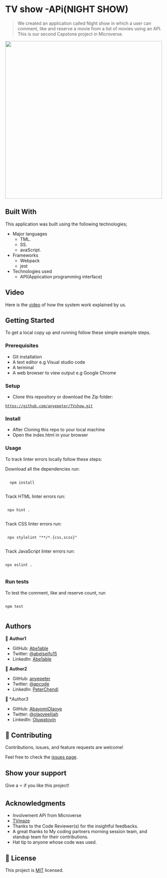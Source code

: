 

# TV show -APi(NIGHT SHOW)

> We created an application called Night show in which a user can comment, like and reserve a movie from a list of movies using an API. This is our second Capstone project in Microverse.

<img width="500" src="https://media.giphy.com/media/3AUWMhVZSwY5j4CWUl/giphy.gif">


## Built With
This application was built using the following technologies;
- Major languages
  - TML.
  - SS.
  - avaScript.
- Frameworks
  - Webpack
  - jest
- Technologies used
  - API(Appiication programming interface)
 ## Video 
 Here is the [video](https://drive.google.com/file/d/1-QSSMkZxif7GBAu8baIRBWICQLSw3lGi/view?usp=sharing) of how the system work explained by us.

## Getting Started

To get a local copy up and running follow these simple example steps.

### Prerequisites
- Git installation
- A text editor e.g Visual studio code
- A terminal
- A web browser to view output e.g Google Chrome

### Setup
- Clone this repository or download the Zip folder:

 <code>https://github.com/anyepeter/TVshow.git
</code>
 
### Install
- After Cloning this repo to your local machine
- Open the index.html in your browser

### Usage
To track linter errors locally follow these steps:

Download all the dependencies run:

<code>
  npm install
  </code>

Track HTML linter errors run:

<code>
 npx hint .
  </code>
  
Track CSS linter errors run:

<code>
 npx stylelint "**/*.{css,scss}"
  </code>

Track JavaScript linter errors run:

<code>
npx eslint .
  </code>

### Run tests

To test the comment, like and reserve count, run
 
 <code>
npm test
  </code>

## Authors

👤 **Author1**

- GitHub: [Abe1able](https://github.com/Abe1able)
- Twitter: [@abelseifu15](https://twitter.com/abelseifu15)
- LinkedIn: [Abe1able](https://www.linkedin.com/feed/)

👤 **Author2**

- GitHub: [anyepeter](https://github.com/githubhandle)
- Twitter: [@apcode](https://twitter.com/twitterhandle)
- LinkedIn: [PeterChendi](https://www.linkedin.com/in/peter-chendi-83978a220/)

👤 **Author3*

- GitHub: [AbayomiOlaoye](https://github.com/AbayomiOlaoye)
- Twitter: [@olaoyeelijah](https://twitter.com/twitterhandle)
- LinkedIn: [Oluwatoyin](https://www.linkedin.com/in/oluwatoyinolaoye/)

## 🤝 Contributing

Contributions, issues, and feature requests are welcome!

Feel free to check the [issues page]([../../issues/](https://github.com/anyepeter/TVshow/issues)).

## Show your support

Give a ⭐️ if you like this project!

## Acknowledgments

- Involvement APi from Microverse 
- [TVmaze](https://www.tvmaze.com/api)
- Thanks to the Code Reviewer(s) for the insightful feedbacks.
- A great thanks to My coding partners morning session team, and standup team for their contributions.
- Hat tip to anyone whose code was used.


## 📝 License

This project is [MIT](./LICENSE) licensed.

